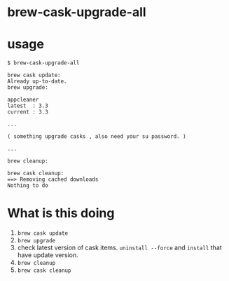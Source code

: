 # brew-cask-upgrade-all

# usage

```
$ brew-cask-upgrade-all

brew cask update:
Already up-to-date.
brew upgrade:

appcleaner
latest  : 3.3
current : 3.3

...

( something upgrade casks , also need your su password. )

...

brew cleanup:

brew cask cleanup:
==> Removing cached downloads
Nothing to do
```

# What is this doing

1. `brew cask update`
1. `brew upgrade `
1. check latest version of cask items. `uninstall --force` and `install` that have update version.
1. `brew cleanup`
1. `brew cask cleanup`


